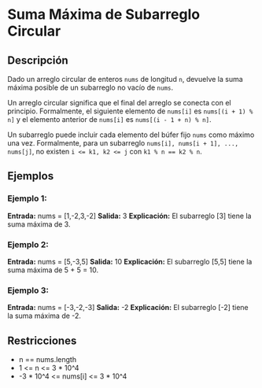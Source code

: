 # Suma Máxima de Subarreglo Circular

## Descripción

Dado un arreglo circular de enteros `nums` de longitud `n`, devuelve la suma máxima posible de un subarreglo no vacío de `nums`.

Un arreglo circular significa que el final del arreglo se conecta con el principio. Formalmente, el siguiente elemento de `nums[i]` es `nums[(i + 1) % n]` y el elemento anterior de `nums[i]` es `nums[(i - 1 + n) % n]`.

Un subarreglo puede incluir cada elemento del búfer fijo `nums` como máximo una vez. Formalmente, para un subarreglo `nums[i], nums[i + 1], ..., nums[j]`, no existen `i <= k1, k2 <= j` con `k1 % n == k2 % n`.

## Ejemplos

### Ejemplo 1:

**Entrada:** nums = [1,-2,3,-2]
**Salida:** 3
**Explicación:** El subarreglo [3] tiene la suma máxima de 3.

### Ejemplo 2:

**Entrada:** nums = [5,-3,5]
**Salida:** 10
**Explicación:** El subarreglo [5,5] tiene la suma máxima de 5 + 5 = 10.

### Ejemplo 3:

**Entrada:** nums = [-3,-2,-3]
**Salida:** -2
**Explicación:** El subarreglo [-2] tiene la suma máxima de -2.

## Restricciones

- n == nums.length
- 1 <= n <= 3 * 10^4
- -3 * 10^4 <= nums[i] <= 3 * 10^4